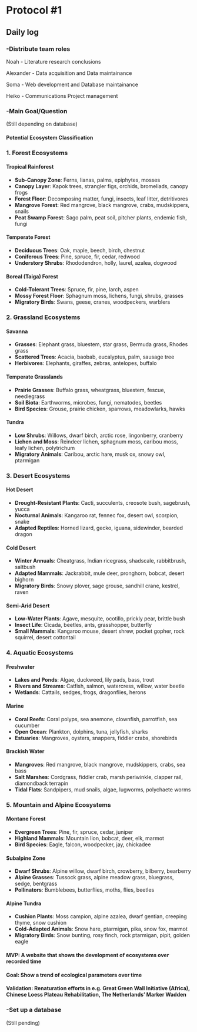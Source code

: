 # Protocol #1 

## Daily log

### -Distribute team roles

Noah - Literature research conclusions

Alexander - Data acquisition and Data maintainance

Soma - Web development and Database maintainance

Heiko - Communications
        Project management



### -Main Goal/Question 
(Still depending on database)

#### Potential Ecosystem Classification
### 1. Forest Ecosystems
   #### Tropical Rainforest
   - **Sub-Canopy Zone**: Ferns, lianas, palms, epiphytes, mosses
   - **Canopy Layer**: Kapok trees, strangler figs, orchids, bromeliads, canopy frogs
   - **Forest Floor**: Decomposing matter, fungi, insects, leaf litter, detritivores
   - **Mangrove Forest**: Red mangrove, black mangrove, crabs, mudskippers, snails
   - **Peat Swamp Forest**: Sago palm, peat soil, pitcher plants, endemic fish, fungi
   #### Temperate Forest
   - **Deciduous Trees**: Oak, maple, beech, birch, chestnut
   - **Coniferous Trees**: Pine, spruce, fir, cedar, redwood
   - **Understory Shrubs**: Rhododendron, holly, laurel, azalea, dogwood
   #### Boreal (Taiga) Forest
   - **Cold-Tolerant Trees**: Spruce, fir, pine, larch, aspen
   - **Mossy Forest Floor**: Sphagnum moss, lichens, fungi, shrubs, grasses
   - **Migratory Birds**: Swans, geese, cranes, woodpeckers, warblers
### 2. Grassland Ecosystems
   #### Savanna
   - **Grasses**: Elephant grass, bluestem, star grass, Bermuda grass, Rhodes grass
   - **Scattered Trees**: Acacia, baobab, eucalyptus, palm, sausage tree
   - **Herbivores**: Elephants, giraffes, zebras, antelopes, buffalo
   #### Temperate Grasslands
   - **Prairie Grasses**: Buffalo grass, wheatgrass, bluestem, fescue, needlegrass
   - **Soil Biota**: Earthworms, microbes, fungi, nematodes, beetles
   - **Bird Species**: Grouse, prairie chicken, sparrows, meadowlarks, hawks
   #### Tundra
   - **Low Shrubs**: Willows, dwarf birch, arctic rose, lingonberry, cranberry
   - **Lichen and Moss**: Reindeer lichen, sphagnum moss, caribou moss, leafy lichen, polytrichum
   - **Migratory Animals**: Caribou, arctic hare, musk ox, snowy owl, ptarmigan
### 3. Desert Ecosystems
   #### Hot Desert
   - **Drought-Resistant Plants**: Cacti, succulents, creosote bush, sagebrush, yucca
   - **Nocturnal Animals**: Kangaroo rat, fennec fox, desert owl, scorpion, snake
   - **Adapted Reptiles**: Horned lizard, gecko, iguana, sidewinder, bearded dragon
   #### Cold Desert
   - **Winter Annuals**: Cheatgrass, Indian ricegrass, shadscale, rabbitbrush, saltbush
   - **Adapted Mammals**: Jackrabbit, mule deer, pronghorn, bobcat, desert bighorn
   - **Migratory Birds**: Snowy plover, sage grouse, sandhill crane, kestrel, raven
   #### Semi-Arid Desert
   - **Low-Water Plants**: Agave, mesquite, ocotillo, prickly pear, brittle bush
   - **Insect Life**: Cicada, beetles, ants, grasshopper, butterfly
   - **Small Mammals**: Kangaroo mouse, desert shrew, pocket gopher, rock squirrel, desert cottontail
### 4. Aquatic Ecosystems
   #### Freshwater
   - **Lakes and Ponds**: Algae, duckweed, lily pads, bass, trout
   - **Rivers and Streams**: Catfish, salmon, watercress, willow, water beetle
   - **Wetlands**: Cattails, sedges, frogs, dragonflies, herons
   #### Marine
   - **Coral Reefs**: Coral polyps, sea anemone, clownfish, parrotfish, sea cucumber
   - **Open Ocean**: Plankton, dolphins, tuna, jellyfish, sharks
   - **Estuaries**: Mangroves, oysters, snappers, fiddler crabs, shorebirds
   #### Brackish Water
   - **Mangroves**: Red mangrove, black mangrove, mudskippers, crabs, sea bass
   - **Salt Marshes**: Cordgrass, fiddler crab, marsh periwinkle, clapper rail, diamondback terrapin
   - **Tidal Flats**: Sandpipers, mud snails, algae, lugworms, polychaete worms
### 5. Mountain and Alpine Ecosystems
   #### Montane Forest
   - **Evergreen Trees**: Pine, fir, spruce, cedar, juniper
   - **Highland Mammals**: Mountain lion, bobcat, deer, elk, marmot
   - **Bird Species**: Eagle, falcon, woodpecker, jay, chickadee
   #### Subalpine Zone
   - **Dwarf Shrubs**: Alpine willow, dwarf birch, crowberry, bilberry, bearberry
   - **Alpine Grasses**: Tussock grass, alpine meadow grass, bluegrass, sedge, bentgrass
   - **Pollinators**: Bumblebees, butterflies, moths, flies, beetles
   #### Alpine Tundra
   - **Cushion Plants**: Moss campion, alpine azalea, dwarf gentian, creeping thyme, snow cushion
   - **Cold-Adapted Animals**: Snow hare, ptarmigan, pika, snow fox, marmot
   - **Migratory Birds**: Snow bunting, rosy finch, rock ptarmigan, pipit, golden eagle

#### MVP: A website that shows the development of ecosystems over recorded time

#### Goal: Show a trend of ecological parameters over time

#### Validation: Renaturation efforts in e.g. Great Green Wall Initiative (Africa), Chinese Loess Plateau Rehabilitation, The Netherlands’ Marker Wadden



### -Set up a database
(Still pending) 


